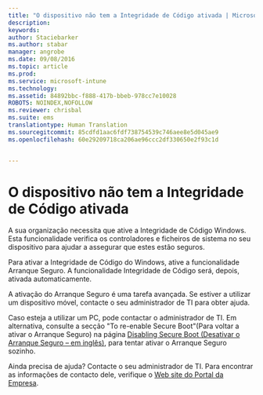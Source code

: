 ```yaml
---
title: "O dispositivo não tem a Integridade de Código ativada | Microsoft Intune"
description: 
keywords: 
author: Staciebarker
ms.author: stabar
manager: angrobe
ms.date: 09/08/2016
ms.topic: article
ms.prod: 
ms.service: microsoft-intune
ms.technology: 
ms.assetid: 84892bbc-f888-417b-bbeb-978cc7e10028
ROBOTS: NOINDEX,NOFOLLOW
ms.reviewer: chrisbal
ms.suite: ems
translationtype: Human Translation
ms.sourcegitcommit: 85cdfd1aac6fdf738754539c746aee8e5d045ae9
ms.openlocfilehash: 60e29209718ca206ae96ccc2df330650e2f93c1d


---
```



# O dispositivo não tem a Integridade de Código ativada

A sua organização necessita que ative a Integridade de Código Windows. Esta funcionalidade verifica os controladores e ficheiros de sistema no seu dispositivo para ajudar a assegurar que estes estão seguros.

Para ativar a Integridade de Código do Windows, ative a funcionalidade Arranque Seguro. A funcionalidade Integridade de Código será, depois, ativada automaticamente.

A ativação do Arranque Seguro é uma tarefa avançada. Se estiver a utilizar um dispositivo móvel, contacte o seu administrador de TI para obter ajuda.

Caso esteja a utilizar um PC, pode contactar o administrador de TI. Em alternativa, consulte a secção "To re-enable Secure Boot"(Para voltar a ativar o Arranque Seguro) na página [Disabling Secure Boot (Desativar o Arranque Seguro – em inglês)](https://msdn.microsoft.com/library/windows/hardware/dn898540(v=vs.85).aspx), para tentar ativar o Arranque Seguro sozinho.

Ainda precisa de ajuda? Contacte o seu administrador de TI. Para encontrar as informações de contacto dele, verifique o [Web site do Portal da Empresa](http://portal.manage.microsoft.com).



<!--HONumber=Oct16_HO2-->


